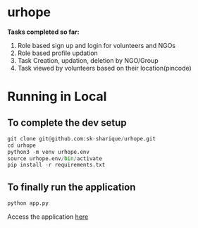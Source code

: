# urhope

**Tasks completed so far:**

1. Role based sign up and login for volunteers and NGOs
2. Role based profile updation 
3. Task Creation, updation, deletion by NGO/Group
4. Task viewed by volunteers based on their location(pincode)

# Running in Local

## To complete the dev setup
```python
git clone git@github.com:sk-sharique/urhope.git
cd urhope
python3 -m venv urhope.env
source urhope.env/bin/activate
pip install -r requirements.txt
```

## To finally run the application

```python
python app.py
```
Access the application [here](http://localhost:5000/)
